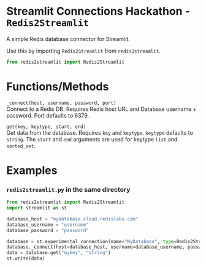 # Streamlit Connections Hackathon - `Redis2Streamlit`
A simple Redis database connector for Streamlit.

Use this by importing `Redis2Streamlit` from `redis2streamlit`.
```python
from redis2streamlit import Redis2Streamlit
```

# Functions/Methods

`_connect(host, username, password, port)`  
Connect to a Redis DB. Requires Redis host URL and Database username + password. Port defaults to 6379.
  
    
`get(key, keytype, start, end)`  
Get data from the database. Requires `key` and `keytype`. `keytype` defaults to `string`.
The `start` and `end` arguments are used for keytype `list` and `sorted_set`.  

# Examples  
### `redis2streamlit.py` in the same directory
```python
from redis2streamlit import Redis2Streamlit
import streamlit as st

database_host = "mydatabase.cloud.redislabs.com"
database_username = "username"
database_password = "password"

database = st.experimental_connection(name="MyDatabase", type=Redis2Streamlit)
database._connect(host=database_host, username=database_username, password=database_password)
data = database.get("mykey", "string")
st.write(data)
```
